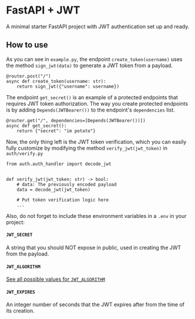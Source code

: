 # FastAPI + JWT

A minimal starter FastAPI project with JWT authentication
set up and ready.

## How to use

As you can see in ```example.py```,
the endpoint ```create_token(username)```
uses the method ```sign_jwt(data)```
to generate a JWT token from a payload.

```
@router.post("/")
async def create_token(username: str):
    return sign_jwt({"username": username})
```

The endpoint ```get_secret()```
is an example of a protected endpoints
that requires JWT token authorization.
The way you create protected endpoints is by
adding ```Depends(JWTBearer())``` to the endpoint's
```dependencies```  list.

```
@router.get("/", dependencies=[Depends(JWTBearer())])
async def get_secret():
    return {"secret": "im potato"}
```

Now, the only thing left is the JWT token verification,
which you can easily fully customize by modifying the
method ```verify_jwt(jwt_token)``` in ```auth/verify.py```

```
from auth.auth_handler import decode_jwt


def verify_jwt(jwt_token: str) -> bool:
    # data: The previously encoded payload
    data = decode_jwt(jwt_token)

    # Put token verification logic here
    ...
```

Also, do not forget to include these environment variables
in a ```.env``` in your project:

#### ```JWT_SECRET```

A string that you should NOT expose in public, used in
creating the JWT from the payload.

#### ```JWT_ALGORITHM```

[See all possible values for ```JWT_ALGORITHM```](https://pyjwt.readthedocs.io/en/latest/algorithms.html?highlight=algorithm#digital-signature-algorithms)

#### ```JWT_EXPIRES```

An integer number of seconds that the JWT expires after
from the time of its creation.

